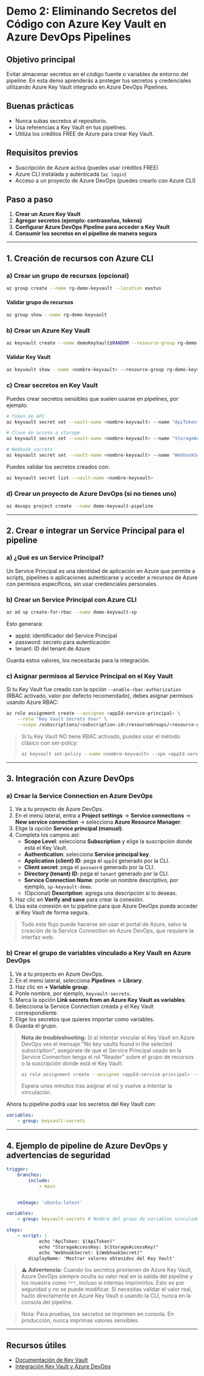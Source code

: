 
# Demo 2: Eliminando Secretos del Código con Azure Key Vault en Azure DevOps Pipelines

## Objetivo principal
Evitar almacenar secretos en el código fuente o variables de entorno del pipeline. En esta demo aprenderás a proteger tus secretos y credenciales utilizando Azure Key Vault integrado en Azure DevOps Pipelines.

## Buenas prácticas
- Nunca subas secretos al repositorio.
- Usa referencias a Key Vault en tus pipelines.
- Utiliza los créditos FREE de Azure para crear Key Vault.

## Requisitos previos

- Suscripción de Azure activa (puedes usar créditos FREE)
- Azure CLI instalada y autenticada (`az login`)
- Acceso a un proyecto de Azure DevOps (puedes crearlo con Azure CLI)

## Paso a paso
1. **Crear un Azure Key Vault**
2. **Agregar secretos (ejemplo: contraseñas, tokens)**
3. **Configurar Azure DevOps Pipeline para acceder a Key Vault**
4. **Consumir los secretos en el pipeline de manera segura**

---

## 1. Creación de recursos con Azure CLI

### a) Crear un grupo de recursos (opcional)
```sh
az group create --name rg-demo-keyvault --location eastus
```

#### Validar grupo de recursos
```sh
az group show --name rg-demo-keyvault
```

### b) Crear un Azure Key Vault
```sh
az keyvault create --name demoKeyVault$RANDOM --resource-group rg-demo-keyvault --location eastus
```

#### Validar Key Vault
```sh
az keyvault show --name <nombre-keyvault> --resource-group rg-demo-keyvault
```

### c) Crear secretos en Key Vault
Puedes crear secretos sensibles que suelen usarse en pipelines, por ejemplo:
```sh
# Token de API
az keyvault secret set --vault-name <nombre-keyvault> --name "ApiToken" --value "12345-abcde-67890"

# Clave de acceso a storage
az keyvault secret set --vault-name <nombre-keyvault> --name "StorageAccessKey" --value "STORAGE_KEY_EXAMPLE"

# Webhook secreto
az keyvault secret set --vault-name <nombre-keyvault> --name "WebhookSecret" --value "webhook-secret-value"
```

Puedes validar los secretos creados con:
```sh
az keyvault secret list --vault-name <nombre-keyvault>
```

### d) Crear un proyecto de Azure DevOps (si no tienes uno)
```sh
az devops project create --name demo-keyvault-pipeline
```

---

## 2. Crear e integrar un Service Principal para el pipeline

### a) ¿Qué es un Service Principal?
Un Service Principal es una identidad de aplicación en Azure que permite a scripts, pipelines o aplicaciones autenticarse y acceder a recursos de Azure con permisos específicos, sin usar credenciales personales.

### b) Crear un Service Principal con Azure CLI
```sh
az ad sp create-for-rbac --name demo-keyvault-sp
```
Esto generará:
- appId: identificador del Service Principal
- password: secreto para autenticación
- tenant: ID del tenant de Azure

Guarda estos valores, los necesitarás para la integración.

### c) Asignar permisos al Service Principal en el Key Vault
Si tu Key Vault fue creado con la opción `--enable-rbac-authorization` (RBAC activado, valor por defecto recomendado), debes asignar permisos usando Azure RBAC:
```sh
az role assignment create --assignee <appId-service-principal> \
	--role "Key Vault Secrets User" \
	--scope /subscriptions/<subscription-id>/resourceGroups/<resource-group>/providers/Microsoft.KeyVault/vaults/<nombre-keyvault>
```

> Si tu Key Vault NO tiene RBAC activado, puedes usar el método clásico con set-policy:
> ```sh
> az keyvault set-policy --name <nombre-keyvault> --spn <appId-service-principal> --secret-permissions get list
> ```

---

## 3. Integración con Azure DevOps

### a) Crear la Service Connection en Azure DevOps
1. Ve a tu proyecto de Azure DevOps.
2. En el menú lateral, entra a **Project settings** → **Service connections** → **New service connection** → selecciona **Azure Resource Manager**.
3. Elige la opción **Service principal (manual)**.
4. Completa los campos así:
	 - **Scope Level**: selecciona **Subscription** y elige la suscripción donde está el Key Vault.
	 - **Authentication**: selecciona **Service principal key**.
	 - **Application (client) ID**: pega el `appId` generado por la CLI.
	 - **Client secret**: pega el `password` generado por la CLI.
	 - **Directory (tenant) ID**: pega el `tenant` generado por la CLI.
	 - **Service Connection Name**: ponle un nombre descriptivo, por ejemplo, `sp-keyvault-demo`.
	 - (Opcional) **Description**: agrega una descripción si lo deseas.
5. Haz clic en **Verify and save** para crear la conexión.
6. Usa esta conexión en tu pipeline para que Azure DevOps pueda acceder al Key Vault de forma segura.

> Todo este flujo puede hacerse sin usar el portal de Azure, salvo la creación de la Service Connection en Azure DevOps, que requiere la interfaz web.

### b) Crear el grupo de variables vinculado a Key Vault en Azure DevOps
1. Ve a tu proyecto en Azure DevOps.
2. En el menú lateral, selecciona **Pipelines** → **Library**.
3. Haz clic en **+ Variable group**.
4. Ponle nombre, por ejemplo, `keyvault-secrets`.
5. Marca la opción **Link secrets from an Azure Key Vault as variables**.
6. Selecciona la Service Connection creada y el Key Vault correspondiente.
7. Elige los secretos que quieres importar como variables.
8. Guarda el grupo.

> **Nota de troubleshooting:**
> Si al intentar vincular el Key Vault en Azure DevOps ves el mensaje "No key vaults found in the selected subscription", asegúrate de que el Service Principal usado en la Service Connection tenga el rol "Reader" sobre el grupo de recursos o la suscripción donde está el Key Vault:
> ```sh
> az role assignment create --assignee <appId-service-principal> --role "Reader" --scope /subscriptions/<subscription-id>/resourceGroups/<resource-group>
> ```
> Espera unos minutos tras asignar el rol y vuelve a intentar la vinculación.

Ahora tu pipeline podrá usar los secretos del Key Vault con:
```yaml
variables:
	- group: keyvault-secrets
```

---

## 4. Ejemplo de pipeline de Azure DevOps y advertencias de seguridad

```yaml
trigger:
	branches:
		include:
			- main


	vmImage: 'ubuntu-latest'

variables:
	- group: keyvault-secrets # Nombre del grupo de variables vinculado al Key Vault

steps:
	- script: |
			echo "ApiToken: $(ApiToken)"
			echo "StorageAccessKey: $(StorageAccessKey)"
			echo "WebhookSecret: $(WebhookSecret)"
		displayName: 'Mostrar valores obtenidos del Key Vault'
```

> ⚠️ **Advertencia:**
> Cuando los secretos provienen de Azure Key Vault, Azure DevOps siempre oculta su valor real en la salida del pipeline y los muestra como `***`, incluso si intentas imprimirlos. Esto es por seguridad y no se puede modificar. Si necesitas validar el valor real, hazlo directamente en Azure Key Vault o usando la CLI, nunca en la consola del pipeline.

> Nota: Para pruebas, los secretos se imprimen en consola. En producción, nunca imprimas valores sensibles.

---

## Recursos útiles
- [Documentación de Key Vault](https://learn.microsoft.com/es-es/azure/key-vault/)
- [Integración Key Vault y Azure DevOps](https://learn.microsoft.com/es-es/azure/devops/pipelines/library/key-vault)

